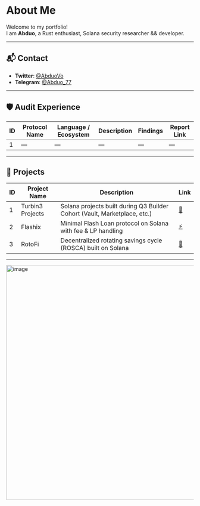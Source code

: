 # About Me

Welcome to my portfolio!  
I am **Abduo**, a Rust enthusiast, Solana security researcher && developer.

---

## 📬 Contact

- **Twitter**: [@AbduoVo](https://x.com/AbduoVo)
- **Telegram**: [@Abduo_77](https://t.me/Abduo_77)

---

## 🛡️ Audit Experience

| ID | Protocol Name | Language / Ecosystem | Description | Findings | Report Link |
|----|----------------|-----------------------|-------------|----------|-------------|
| 1  | —              | —                     | —           | —        | —           |

---

## 🔧 Projects

| ID | Project Name     | Description                                                               | Link                                                   |
| -- | ---------------- | ------------------------------------------------------------------------- | ------------------------------------------------------ |
| 1  | Turbin3 Projects | Solana projects built during Q3 Builder Cohort (Vault, Marketplace, etc.) | [🔧](https://github.com/Abduovv/Q3_25_Builder_Abduovv) |
| 2  | Flashix          | Minimal Flash Loan protocol on Solana with fee & LP handling              | [⚡](https://github.com/Abduovv/Flashix)                |
| 3  | RotoFi        | Decentralized rotating savings cycle (ROSCA) built on Solana              | [🔁](https://github.com/Abduovv/RotoFi/tree/main)  |


---

<img width="1200" height="630" alt="image" src="https://github.com/user-attachments/assets/e8b0088e-a85b-40f1-876c-ef58b389408d" />

